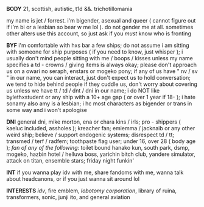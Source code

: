 **BODY** 21, scottish, autistic, t1d &&. trichotillomania

my name is jet / forrest. i'm bigender, asexual and queer ( cannot figure out if i'm bi or a lesbian so bear w me lol ). do not gender me at all. sometimes other alters use this account, so just ask if you *must* know who is fronting

**BYF** i'm comfortable with hxs bar a few ships; do not assume i am sitting with someone for ship purposes ( if you need to know, just whisper ); i usually don't mind people sitting with me / boops / kisses unless my name specifies a td - crowns / giving items is always okay; please don't approach us on a owari no seraph, enstars or mogeko pony; if any of us have " nv / sv " in our name, you can interact, just don't expect us to hold conversation; we tend to hide behind people if they cuddle us, don't worry about covering us unless we have tt / td / dnt / dni in our name; i do NOT like bylethxstudent or any ship with a 10+ age gap ( or over 1 year if 18- ); i hate sonamy also amy is a lesbian; i hc most characters as bigender or trans in some way and i won't apologise

**DNI** general dni, mike morton, ena or chara kins / irls; pro - shippers ( kaeluc included, assholes ); kreacher fan; emiemma / jacknaib or any other weird ship; believe / support endogenic systems; disrespect td / tt; transmed / terf / radfem; toothpaste flag user; under 16, over 28 ( body age ); *fan of any of the following:* toilet bound hanako kun, south park, dsmp, mogeko, hazbin hotel / helluva boss, yarichin bitch club, yandere simulator, attack on titan, ensemble stars; friday night funkin'

**INT** if you wanna play idv with me, share fandoms with me, wanna talk about headcanons, or if you just wanna sit around lol

**INTERESTS** *idv*, fire emblem, *lobotomy corporation*, library of ruina, transformers, sonic, junji ito, and general aviation
